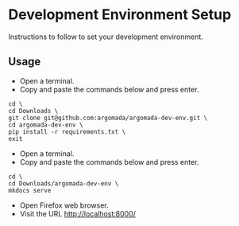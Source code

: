 # Development Environment Setup

Instructions to follow to set your development environment.

## Usage

- Open a terminal.
- Copy and paste the commands below and press enter.

```
cd \
cd Downloads \
git clone git@github.com:argomada/argomada-dev-env.git \
cd argomada-dev-env \
pip install -r requirements.txt \
exit
```

- Open a terminal.
- Copy and paste the commands below and press enter.

```
cd \
cd Downloads/argomada-dev-env \
mkdocs serve
```

- Open Firefox web browser.
- Visit the URL [http://localhost:8000/](http://localhost:8000/)
